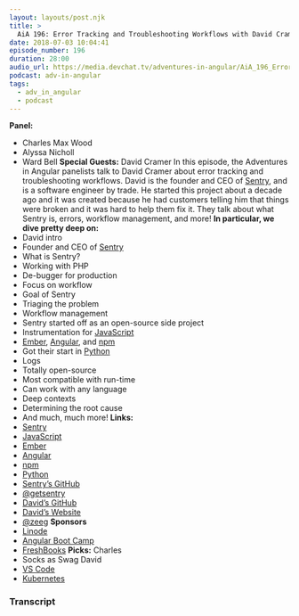 ```yaml
---
layout: layouts/post.njk
title: >
  AiA 196: Error Tracking and Troubleshooting Workflows with David Cramer LIVE at Microsoft Build
date: 2018-07-03 10:04:41
episode_number: 196
duration: 28:00
audio_url: https://media.devchat.tv/adventures-in-angular/AiA_196_Error_Tracking_and_Troubleshooting_Workflows_with_David_Cramer_LIVE_at_Microsoft_Build.mp3
podcast: adv-in-angular
tags:
  - adv_in_angular
  - podcast
---
```


**Panel:&nbsp;**

- Charles Max Wood
- Alyssa Nicholl
- Ward Bell
  **Special Guests:** David Cramer In this episode, the Adventures in Angular panelists talk to David Cramer about error tracking and troubleshooting workflows. David is the founder and CEO of [Sentry](https://sentry.io/welcome/), and is a software engineer by trade. He started this project about a decade ago and it was created because he had customers telling him that things were broken and it was hard to help them fix it. They talk about what Sentry is, errors, workflow management, and more! **In particular, we dive pretty deep on:**
- David intro
- Founder and CEO of [Sentry](https://sentry.io/welcome/)
- What is Sentry?
- Working with PHP
- De-bugger for production
- Focus on workflow
- Goal of Sentry
- Triaging the problem
- Workflow management
- Sentry started off as an open-source side project
- Instrumentation for [JavaScript](https://www.javascript.com/)
- [Ember](https://www.emberjs.com/), [Angular](https://angular.io/), and [npm](https://www.npmjs.com/)
- Got their start in [Python](https://www.python.org/)
- Logs
- Totally open-source
- Most compatible with run-time
- Can work with any language
- Deep contexts
- Determining the root cause
- And much, much more!
  **Links:**
- [Sentry](https://sentry.io/welcome/)
- [JavaScript](https://www.javascript.com/)
- [Ember](https://www.emberjs.com/)
- [Angular](https://angular.io/)
- [npm](https://www.npmjs.com/)
- [Python](https://www.python.org/)
- [Sentry’s GitHub](https://github.com/getsentry)
- [@getsentry](https://twitter.com/getsentry?lang=en)
- [David’s GitHub](https://github.com/dcramer)
- [David’s Website](http://cra.mr/)
- [@zeeg](https://twitter.com/zeeg)
  **Sponsors**
- [Linode](https://promo.linode.com/adventuresinangular/)
- [Angular Boot Camp](https://angularbootcamp.com/)
- [FreshBooks](https://www.freshbooks.com/invoice?ref=11731&utm_source=pbm&utm_medium=affiliate-program&utm_influencer=419364&utm_campaign=podcast-influencers)
  **Picks:** Charles
- Socks as Swag
  David
- [VS Code](https://code.visualstudio.com/)
- [Kubernetes](https://kubernetes.io/)

### Transcript
